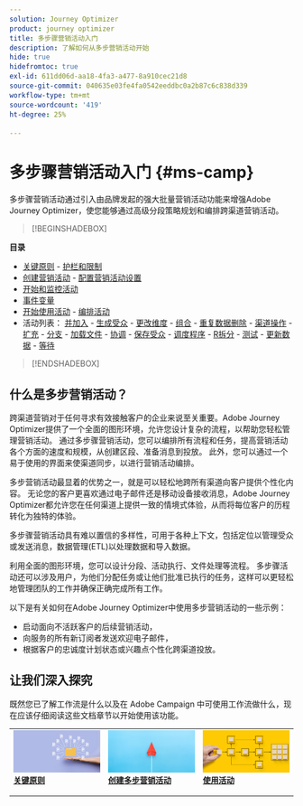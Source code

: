 ```yaml
---
solution: Journey Optimizer
product: journey optimizer
title: 多步骤营销活动入门
description: 了解如何从多步营销活动开始
hide: true
hidefromtoc: true
exl-id: 611dd06d-aa18-4fa3-a477-8a910cec21d8
source-git-commit: 040635e03fe4fa0542eeddbc0a2b87c6c838d339
workflow-type: tm+mt
source-wordcount: '419'
ht-degree: 25%

---
```


# 多步骤营销活动入门 {#ms-camp}

多步骤营销活动通过引入由品牌发起的强大批量营销活动功能来增强Adobe Journey Optimizer，使您能够通过高级分段策略规划和编排跨渠道营销活动。

>[!BEGINSHADEBOX]

**目录**

* [关键原则](gs-campaign-creation.md) - [护栏和限制](guardrails.md)
* [创建营销活动](create-ms-campaign.md) - [配置营销活动设置](ms-campaign-settings.md)
* [开始和监控活动](start-monitor-campaigns.md)
* [事件变量](event-variables.md)
* [开始使用活动](activities/about-activities.md) - [编排活动](orchestrate-activities.md)
* 活动列表： [并加入](activities/and-join.md) - [生成受众](activities/build-audience.md) - [更改维度](activities/change-dimension.md) - [组合](activities/combine.md) - [重复数据删除](activities/deduplication.md) - [渠道操作](activities/channels.md) - [扩充](activities/enrichment.md) - [分支](activities/fork.md) - [加载文件](activities/load-file.md) - [协调](activities/reconciliation.md) - [保存受众](activities/save-audience.md) - [调度程序](activities/scheduler.md) - [R拆分](activities/split.md) - [测试](activities/test.md) - [更新数据](activities/update-data.md) - [等待](activities/wait.md)

>[!ENDSHADEBOX]


## 什么是多步营销活动？

跨渠道营销对于任何寻求有效接触客户的企业来说至关重要。Adobe Journey Optimizer提供了一个全面的图形环境，允许您设计复杂的流程，以帮助您轻松管理营销活动。 通过多步骤营销活动，您可以编排所有流程和任务，提高营销活动各个方面的速度和规模，从创建区段、准备消息到投放。 此外，您可以通过一个易于使用的界面来使渠道同步，以进行营销活动编排。

多步营销活动最显着的优势之一，就是可以轻松地跨所有渠道向客户提供个性化内容。 无论您的客户更喜欢通过电子邮件还是移动设备接收消息，Adobe Journey Optimizer都允许您在任何渠道上提供一致的情境式体验，从而将每位客户的历程转化为独特的体验。

多步骤营销活动具有难以置信的多样性，可用于各种上下文，包括定位以管理受众或发送消息，数据管理(ETL)以处理数据和导入数据。

利用全面的图形环境，您可以设计分段、活动执行、文件处理等流程。 多步骤活动还可以涉及用户，为他们分配任务或让他们批准已执行的任务，这样可以更轻松地管理团队的工作并确保正确完成所有工作。

以下是有关如何在Adobe Journey Optimizer中使用多步营销活动的一些示例：

* 启动面向不活跃客户的后续营销活动，
* 向服务的所有新订阅者发送欢迎电子邮件，
* 根据客户的忠诚度计划状态或兴趣点个性化跨渠道投放。


## 让我们深入探究

既然您已了解工作流是什么以及在 Adobe Campaign 中可使用工作流做什么，现在应该仔细阅读这些文档章节以开始使用该功能。

<table style="table-layout:fixed"><tr style="border: 0;">
<td>
<a href="gs-campaign-creation.md">
<img alt="访问和管理工作流" src="assets/do-not-localize/workflow-access.jpeg">
</a>
<div>
<a href="gs-campaign-creation.md"><strong>关键原则</strong></a>
</div>
<p>
</td>
<td>
<a href="create-ms-campaign.md">
<img alt="潜在客户" src="assets/do-not-localize/workflow-create.jpeg">
</a>
<div><a href="create-ms-campaign.md"><strong>创建多步营销活动</strong>
</div>
<p>
</td>
<td>
<a href="activities/about-activities.md">
<img alt="不频繁" src="assets/do-not-localize/workflow-activities.jpeg">
</a>
<div>
<a href="activities/about-activities.md"><strong>使用活动</strong></a>
</div>
<p></td>
</tr></table>
